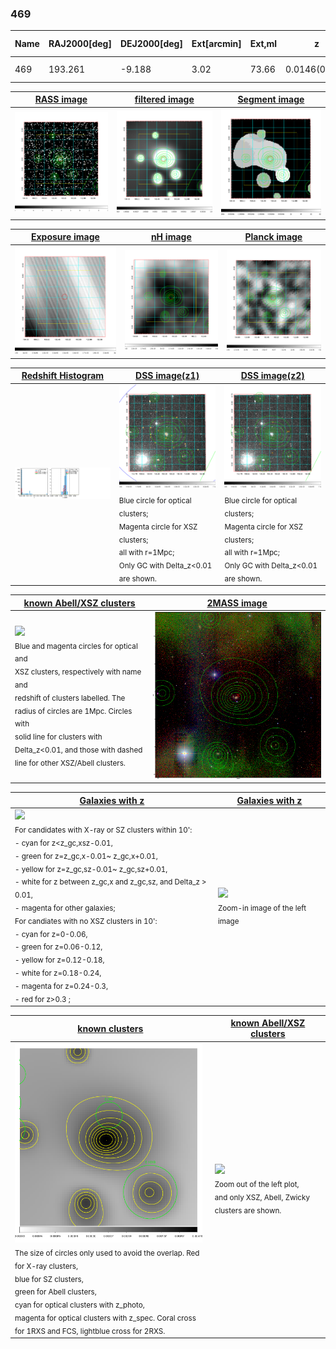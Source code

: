 <div STYLE="page-break-after: always;"></div>

### 469

|Name|RAJ2000[deg]|DEJ2000[deg] |Ext[arcmin]| Ext,ml | z | z_src| C|GC(XSZ,Delta_z<0.01)| GC(OPT,Delta_z<0.01)|GC| R_sig[arcmin] | R500[arcmin] | R500[Mpc]| CRsig[c/s] | CR500[c/s] |L500[1E44 erg/s]|F500[1E-12 erg/s/cm^2]| M500[1E14 Msun]|Tx[keV]|Cnt_sig|Beta|Rc[arcmin]|Comment|Alias|
|---|---|---|---|---|---|------|---|--------|---------|----------|---|---|---|---|---|---|---|---|---|---|---|---|---|---|
|469| 193.261| -9.188| 3.02| 73.66| 0.0146(0.005)| z1, z_xsz| B| MCXC| N| MCXC, N, W| 10.750| 29.264| 0.523| 0.497(0.064)| 0.707(0.086)| 0.046(0.005)| 9.676(1.068)| 0.41(0.02)| 1.25(0.04)| 128.8| 0.725(-0.124+0.161)| 4.377(-1.245+1.342)| -| k380|

|[RASS image](../image/469/469_img.pdf)|[filtered image](../image/469/469_fil.pdf)|[Segment image](../image/469/469_seg.pdf)|
|-------------------|--------------------|-------------------|
| <img src="../image/469/469_img.png" width="300">  | <img src="../image/469/469_fil.png" width="300">   | <img src="../image/469/469_seg.png" width="300">  |

|[Exposure image](../image/469/469_mex.pdf)| [nH image](../image/469/469_nh.pdf)| [Planck image](../image/469/469_p.pdf)|
|-------------------|--------------------|-------------------|
|<img src="../image/469/469_mex.png" width="300">   | <img src="../image/469/469_nh.png" width="300">    | <img src="../image/469/469_p.png" width="300"> |

|[Redshift Histogram](../image/469/469_zg.pdf) | [DSS image(z1)](../image/469/469_dss_z1.pdf)      |  [DSS image(z2)](../image/469/469_dss_z2.pdf)    |
|-------------------|--------------------|-------------------|
|<img src="../image/469/469_zg.png" width="300"> |<img src="../image/469/469_dss_z1.png" width="300"> <sub><br>Blue circle for optical clusters; <br>Magenta circle for XSZ clusters; <br>all with r=1Mpc; <br>Only GC with Delta_z<0.01 are shown. </sub>| <img src="../image/469/469_dss_z2.png" width="300"><sub><br>Blue circle for optical clusters; <br>Magenta circle for XSZ clusters; <br>all with r=1Mpc; <br>Only GC with Delta_z<0.01 are shown. </sub> |

|[known Abell/XSZ clusters](../image/469/469_m.pdf) | [2MASS image](../image/469/469_2mass.pdf)      |
|-------------------|-------------------|
|<img src=../image/469/469_m.png width="300"> <br><sub>Blue and magenta circles for optical and <br>XSZ clusters, respectively with name and <br>redshift of clusters labelled. The <br>radius of circles are 1Mpc. Circles with <br>solid line for clusters with <br>Delta_z<0.01, and those with dashed <br>line for other XSZ/Abell clusters.        </sub>|<img src="../image/469/469_2mass.png" width="300">  |

|[Galaxies with z](../image/469/469_opt_ned.pdf) |[Galaxies with z](../image/469/469_opt_ned_zoom.pdf) |
|-------------------|-------------------|
| <img src=../image/469/469_opt_ned.png width="300"> <br><sub> For candidates with X-ray or SZ clusters within 10': <br> - cyan for z<z_gc,xsz-0.01, <br> - green for z=z_gc,x-0.01~ z_gc,x+0.01, <br> - yellow for z=z_gc,sz-0.01~ z_gc,sz+0.01, <br> - white for z between z_gc,x and z_gc,sz, and Delta_z > 0.01, <br> - magenta for other galaxies; <br>For candiates with no XSZ clusters in 10': <br> - cyan for z=0-0.06, <br> - green for z=0.06-0.12, <br> - yellow for z=0.12-0.18, <br> - white for z=0.18-0.24, <br> - magenta for z=0.24-0.3, <br> - red for z>0.3 ;  </sub>|<img src=../image/469/469_opt_ned_zoom.png width="300">  <br><sub> Zoom-in image of the left image</sub>|

|[known clusters](../image/469/469_gc.pdf) |[known Abell/XSZ clusters](../image/469/469_gc_large.pdf) |
|-------------------|-------------------|
| <img src=../image/469/469_gc.png width="300"> <br><sub> The size of circles only used to avoid the overlap. Red for X-ray clusters, <br> blue for SZ clusters, <br> green for Abell clusters, <br> cyan for optical clusters with z_photo, <br> magenta for optical clusters with z_spec. Coral cross for 1RXS and FCS, lightblue cross for 2RXS. </sub>|<img src=../image/469/469_gc_large.png width="300"> <br><sub> Zoom out of the left plot, <br> and only XSZ, Abell, Zwicky clusters are shown. </sub> |



